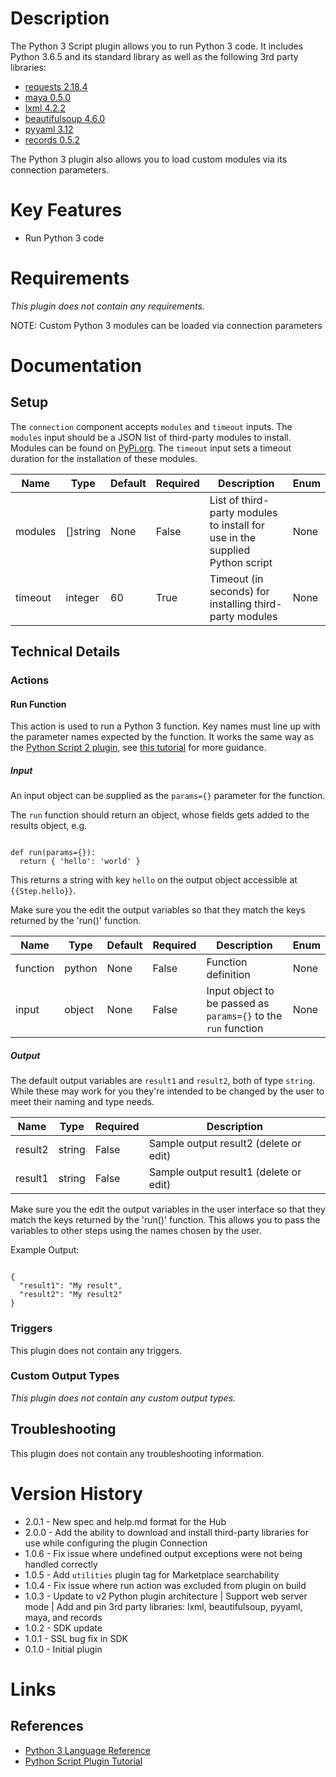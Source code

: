 # Description

The Python 3 Script plugin allows you to run Python 3 code. It includes Python 3.6.5 and its standard library as well as the following 3rd party libraries:

* [requests 2.18.4](https://www.python-requests.org/en/master/)
* [maya 0.5.0](https://pypi.python.org/pypi/maya)
* [lxml 4.2.2](http://lxml.de/)
* [beautifulsoup 4.6.0](https://www.crummy.com/software/BeautifulSoup/)
* [pyyaml 3.12](http://pyyaml.org/)
* [records 0.5.2](https://github.com/kennethreitz/records)

The Python 3 plugin also allows you to load custom modules via its connection parameters.

# Key Features

* Run Python 3 code

# Requirements

_This plugin does not contain any requirements._

NOTE: Custom Python 3 modules can be loaded via connection parameters

# Documentation

## Setup

The `connection` component accepts `modules` and `timeout` inputs. The `modules` input should be a JSON list of third-party 
modules to install. Modules can be found on [PyPi.org](https://pypi.org/). The `timeout` input sets a timeout duration 
for the installation of these modules.

|Name|Type|Default|Required|Description|Enum|
|----|----|-------|--------|-----------|----|
|modules|[]string|None|False|List of third-party modules to install for use in the supplied Python script|None|
|timeout|integer|60|True|Timeout (in seconds) for installing third-party modules|None|

## Technical Details

### Actions

#### Run Function

This action is used to run a Python 3 function. Key names must line up with the parameter names expected by the function.
It works the same way as the [Python Script 2 plugin](https://market.komand.com/plugins/komand/python_script/0.3.0), see [this tutorial](https://docs.komand.com/docs/python-script-plugin) for more guidance.

##### Input

An input object can be supplied as the `params={}` parameter for the function.

The `run` function should return an object, whose fields gets added to the results object, e.g.

```

def run(params={}):
  return { 'hello': 'world' }

```

This returns a string with key `hello` on the output object accessible at `{{Step.hello}}`.

Make sure you the edit the output variables so that they match the keys returned by the 'run()' function.

|Name|Type|Default|Required|Description|Enum|
|----|----|-------|--------|-----------|----|
|function|python|None|False|Function definition|None|
|input|object|None|False|Input object to be passed as `params={}` to the `run` function|None|

##### Output

The default output variables are `result1` and `result2`, both of type `string`. While these may work for you they're intended to be changed by the user to meet their naming and type needs.

|Name|Type|Required|Description|
|----|----|--------|-----------|
|result2|string|False|Sample output result2 (delete or edit)|
|result1|string|False|Sample output result1 (delete or edit)|

Make sure you the edit the output variables in the user interface so that they match the keys returned by the 'run()' function.
This allows you to pass the variables to other steps using the names chosen by the user.

Example Output:

```

{
  "result1": "My result",
  "result2": "My result2"
}

```

### Triggers

This plugin does not contain any triggers.

### Custom Output Types

_This plugin does not contain any custom output types._

## Troubleshooting

This plugin does not contain any troubleshooting information.

# Version History

* 2.0.1 - New spec and help.md format for the Hub
* 2.0.0 - Add the ability to download and install third-party libraries for use while configuring the plugin Connection
* 1.0.6 - Fix issue where undefined output exceptions were not being handled correctly
* 1.0.5 - Add `utilities` plugin tag for Marketplace searchability
* 1.0.4 - Fix issue where run action was excluded from plugin on build
* 1.0.3 - Update to v2 Python plugin architecture | Support web server mode | Add and pin 3rd party libraries: lxml, beautifulsoup, pyyaml, maya, and records
* 1.0.2 - SDK update
* 1.0.1 - SSL bug fix in SDK
* 0.1.0 - Initial plugin

# Links

## References

* [Python 3 Language Reference](https://docs.python.org/3/reference/index.html)
* [Python Script Plugin Tutorial](https://docs.komand.com/docs/python-script-plugin)


